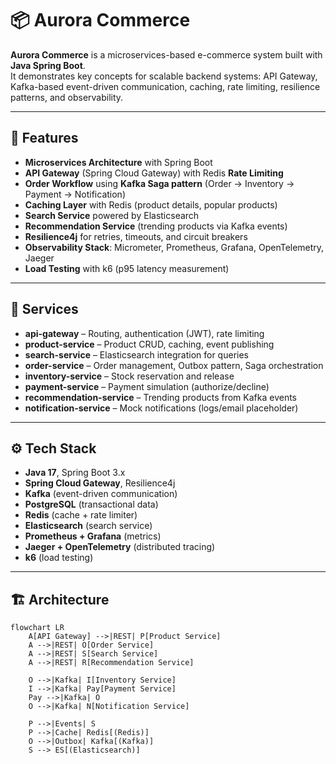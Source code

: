 # 📦 Aurora Commerce

**Aurora Commerce** is a microservices-based e-commerce system built with **Java Spring Boot**.  
It demonstrates key concepts for scalable backend systems: API Gateway, Kafka-based event-driven communication, caching, rate limiting, resilience patterns, and observability.  

---

## 🚀 Features
- **Microservices Architecture** with Spring Boot  
- **API Gateway** (Spring Cloud Gateway) with Redis **Rate Limiting**  
- **Order Workflow** using **Kafka Saga pattern** (Order → Inventory → Payment → Notification)  
- **Caching Layer** with Redis (product details, popular products)  
- **Search Service** powered by Elasticsearch  
- **Recommendation Service** (trending products via Kafka events)  
- **Resilience4j** for retries, timeouts, and circuit breakers  
- **Observability Stack**: Micrometer, Prometheus, Grafana, OpenTelemetry, Jaeger  
- **Load Testing** with k6 (p95 latency measurement)  

---

## 📂 Services
- **api-gateway** – Routing, authentication (JWT), rate limiting  
- **product-service** – Product CRUD, caching, event publishing  
- **search-service** – Elasticsearch integration for queries  
- **order-service** – Order management, Outbox pattern, Saga orchestration  
- **inventory-service** – Stock reservation and release  
- **payment-service** – Payment simulation (authorize/decline)  
- **recommendation-service** – Trending products from Kafka events  
- **notification-service** – Mock notifications (logs/email placeholder)  

---

## ⚙️ Tech Stack
- **Java 17**, Spring Boot 3.x  
- **Spring Cloud Gateway**, Resilience4j  
- **Kafka** (event-driven communication)  
- **PostgreSQL** (transactional data)  
- **Redis** (cache + rate limiter)  
- **Elasticsearch** (search service)  
- **Prometheus + Grafana** (metrics)  
- **Jaeger + OpenTelemetry** (distributed tracing)  
- **k6** (load testing)

---

## 🏗️ Architecture
```mermaid
flowchart LR
    A[API Gateway] -->|REST| P[Product Service]
    A -->|REST| O[Order Service]
    A -->|REST| S[Search Service]
    A -->|REST| R[Recommendation Service]

    O -->|Kafka| I[Inventory Service]
    I -->|Kafka| Pay[Payment Service]
    Pay -->|Kafka| O
    O -->|Kafka| N[Notification Service]

    P -->|Events| S
    P -->|Cache| Redis[(Redis)]
    O -->|Outbox| Kafka[(Kafka)]
    S --> ES[(Elasticsearch)]



